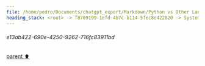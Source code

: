 ```yaml
---
file: /home/pedro/Documents/chatgpt_export/Markdown/Python vs Other Languages.md
heading_stack: <root> -> f8709199-1efd-4b7c-b114-5fec8e422820 -> System -> e66e121b-cff9-4225-9c7a-515427b26559 -> System -> aaa2f9f5-1033-4bbb-b532-f248e8b3dc88 -> User -> e13ab422-690e-4250-9262-716fc83911bd
---
```

###### e13ab422-690e-4250-9262-716fc83911bd
[parent ⬆️](#aaa2f9f5-1033-4bbb-b532-f248e8b3dc88)
